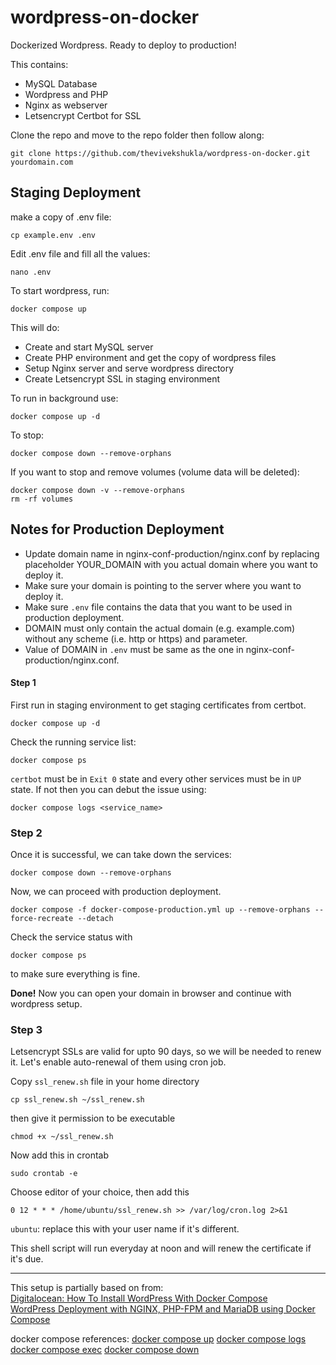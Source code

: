 # wordpress-on-docker
Dockerized Wordpress. Ready to deploy to production!

This contains:
* MySQL Database
* Wordpress and PHP
* Nginx as webserver
* Letsencrypt Certbot for SSL

Clone the repo and move to the repo folder then follow along:
```
git clone https://github.com/thevivekshukla/wordpress-on-docker.git yourdomain.com
```

## Staging Deployment
make a copy of .env file:
```shell
cp example.env .env
```

Edit .env file and fill all the values:
```
nano .env
```

To start wordpress, run:
```
docker compose up
```

This will do:
* Create and start MySQL server
* Create PHP environment and get the copy of wordpress files
* Setup Nginx server and serve wordpress directory
* Create Letsencrypt SSL in staging environment

To run in background use:
```
docker compose up -d
```

To stop:
```
docker compose down --remove-orphans
```

If you want to stop and remove volumes (volume data will be deleted):
```
docker compose down -v --remove-orphans
rm -rf volumes
```


## Notes for Production Deployment

* Update domain name in nginx-conf-production/nginx.conf by replacing placeholder YOUR_DOMAIN with you actual domain where you want to deploy it.
* Make sure your domain is pointing to the server where you want to deploy it.
* Make sure `.env` file contains the data that you want to be used in production deployment.
* DOMAIN must only contain the actual domain (e.g. example.com) without any scheme (i.e. http or https) and parameter.
* Value of DOMAIN in `.env` must be same as the one in nginx-conf-production/nginx.conf.

#### Step 1
First run in staging environment to get staging certificates from certbot.
```
docker compose up -d
```

Check the running service list:
```
docker compose ps
```

`certbot` must be in `Exit 0` state and every other services must be in `UP` state. If not then you can debut the issue using:
```
docker compose logs <service_name>
```

### Step 2
Once it is successful, we can take down the services:
```
docker compose down --remove-orphans
```

Now, we can proceed with production deployment.
```
docker compose -f docker-compose-production.yml up --remove-orphans --force-recreate --detach
```

Check the service status with
```
docker compose ps
```
to make sure everything is fine.

**Done!** Now you can open your domain in browser and continue with wordpress setup.


### Step 3
Letsencrypt SSLs are valid for upto 90 days, so we will be needed to renew it. Let's enable auto-renewal of them using cron job.

Copy `ssl_renew.sh` file in your home directory
```
cp ssl_renew.sh ~/ssl_renew.sh
```
then give it permission to be executable
```
chmod +x ~/ssl_renew.sh
```
Now add this in crontab
```
sudo crontab -e
```
Choose editor of your choice, then add this
```
0 12 * * * /home/ubuntu/ssl_renew.sh >> /var/log/cron.log 2>&1
```
`ubuntu`: replace this with your user name if it's different.

This shell script will run everyday at noon and will renew the certificate if it's due.

---

This setup is partially based on from:  
[Digitalocean: How To Install WordPress With Docker Compose](https://www.digitalocean.com/community/tutorials/how-to-install-wordpress-with-docker-compose)  
[WordPress Deployment with NGINX, PHP-FPM and MariaDB using Docker Compose](https://medium.com/swlh/wordpress-deployment-with-nginx-php-fpm-and-mariadb-using-docker-compose-55f59e5c1a)

docker compose references:
[docker compose up](https://docs.docker.com/engine/reference/commandline/compose_up/)
[docker compose logs](https://docs.docker.com/engine/reference/commandline/compose_logs/)
[docker compose exec](https://docs.docker.com/engine/reference/commandline/compose_exec/)
[docker compose down](https://docs.docker.com/engine/reference/commandline/compose_down/)
